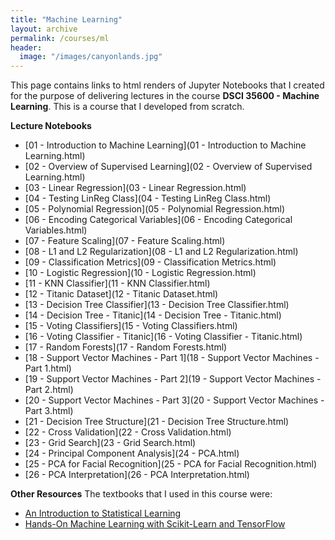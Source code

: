 ```yaml
---
title: "Machine Learning"
layout: archive
permalink: /courses/ml
header:
  image: "/images/canyonlands.jpg"
---
```


This page contains links to html renders of Jupyter Notebooks that I created for the purpose of delivering lectures in the course <b>DSCI 35600 - Machine Learning</b>. This is a course that I developed from scratch.

<b>Lecture Notebooks</b>
+ [01 - Introduction to Machine Learning](01 - Introduction to Machine Learning.html)
+ [02 - Overview of Supervised Learning](02 - Overview of Supervised Learning.html)
+ [03 - Linear Regression](03 - Linear Regression.html)
+ [04 - Testing LinReg Class](04 - Testing LinReg Class.html)
+ [05 - Polynomial Regression](05 - Polynomial Regression.html)
+ [06 - Encoding Categorical Variables](06 - Encoding Categorical Variables.html)
+ [07 - Feature Scaling](07 - Feature Scaling.html)
+ [08 - L1 and L2 Regularization](08 - L1 and L2 Regularization.html)
+ [09 - Classification Metrics](09 - Classification Metrics.html)
+ [10 - Logistic Regression](10 - Logistic Regression.html)
+ [11 - KNN Classifier](11 - KNN Classifier.html)
+ [12 - Titanic Dataset](12 - Titanic Dataset.html)
+ [13 - Decision Tree Classifier](13 - Decision Tree Classifier.html)
+ [14 - Decision Tree - Titanic](14 - Decision Tree - Titanic.html)
+ [15 - Voting Classifiers](15 - Voting Classifiers.html)
+ [16 - Voting Classifier - Titanic](16 - Voting Classifier - Titanic.html)
+ [17 - Random Forests](17 - Random Forests.html)
+ [18 - Support Vector Machines - Part 1](18 - Support Vector Machines - Part 1.html)
+ [19 - Support Vector Machines - Part 2](19 - Support Vector Machines - Part 2.html)
+ [20 - Support Vector Machines - Part 3](20 - Support Vector Machines - Part 3.html)
+ [21 - Decision Tree Structure](21 - Decision Tree Structure.html)
+ [22 - Cross Validation](22 - Cross Validation.html)
+ [23 - Grid Search](23 - Grid Search.html)
+ [24 - Principal Component Analysis](24 - PCA.html)
+ [25 - PCA for Facial Recognition](25 - PCA for Facial Recognition.html)
+ [26 - PCA Interpretation](26 - PCA Interpretation.html)

<b>Other Resources</b>
The textbooks that I used in this course were:
* [An Introduction to Statistical Learning](https://www-bcf.usc.edu/~gareth/ISL/)
* [Hands-On Machine Learning with Scikit-Learn and TensorFlow](https://www.amazon.com/Hands-Machine-Learning-Scikit-Learn-TensorFlow/dp/1491962291)
